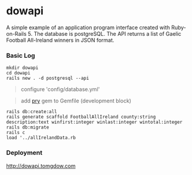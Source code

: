 # dowapi

A simple example of an application program interface created with Ruby-on-Rails 5. The database is postgreSQL.  The API returns a list of Gaelic Football All-Ireland winners in JSON format. 

 ### Basic Log  

```
mkdir dowapi
cd dowapi
rails new . -d postgresql --api
```

> configure 'config/database.yml'

> add [pry]() gem to Gemfile (development block)

```
rails db:create:all
rails generate scaffold FootballAllIreland county:string description:text winfirst:integer winlast:integer wintotal:integer
rails db:migrate
rails c
load '../allIrelandData.rb
```



###  Deployment

http://dowapi.tomgdow.com